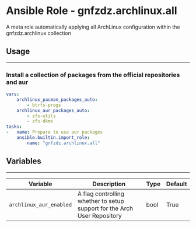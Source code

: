 # Ansible Role - gnfzdz.archlinux.all

A meta role automatically applying all ArchLinux configuration within the gnfzdz.archlinux collection

## Usage
-------

### Install a collection of packages from the official repositories and aur

```yaml
vars:
    archlinux_pacman_packages_auto:
        - btrfs-progs
    archlinux_aur_packages_auto:
        - zfs-utils
        - zfs-dkms
tasks:
-   name: Prepare to use aur packages
    ansible.builtin.import_role:
        name: "gnfzdz.archlinux.all"

```


## Variables
-------

Variable | Description | Type | Default
-------- | ----------- | -------- | --------
`archlinux_aur_enabled` | A flag controlling whether to setup support for the Arch User Repository | bool | True
